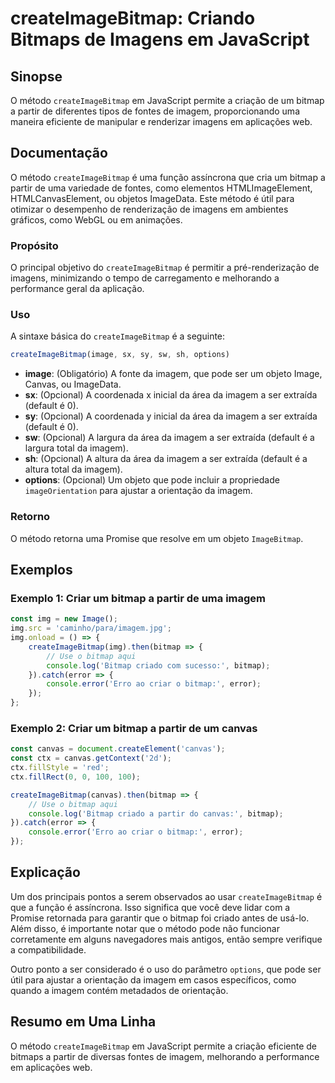 <!--
Meta Description: # createImageBitmap: Criando Bitmaps de Imagens em JavaScript ## Sinopse O método `createImageBitmap` em JavaScript permite a criação de um bitmap a p...
Meta Keywords: bitmap, imagem, createimagebitmap, que, ser
-->

# createImageBitmap: Criando Bitmaps de Imagens em JavaScript

## Sinopse
O método `createImageBitmap` em JavaScript permite a criação de um bitmap a partir de diferentes tipos de fontes de imagem, proporcionando uma maneira eficiente de manipular e renderizar imagens em aplicações web.

## Documentação
O método `createImageBitmap` é uma função assíncrona que cria um bitmap a partir de uma variedade de fontes, como elementos HTMLImageElement, HTMLCanvasElement, ou objetos ImageData. Este método é útil para otimizar o desempenho de renderização de imagens em ambientes gráficos, como WebGL ou em animações.

### Propósito
O principal objetivo do `createImageBitmap` é permitir a pré-renderização de imagens, minimizando o tempo de carregamento e melhorando a performance geral da aplicação.

### Uso
A sintaxe básica do `createImageBitmap` é a seguinte:

```javascript
createImageBitmap(image, sx, sy, sw, sh, options)
```

- **image**: (Obligatório) A fonte da imagem, que pode ser um objeto Image, Canvas, ou ImageData.
- **sx**: (Opcional) A coordenada x inicial da área da imagem a ser extraída (default é 0).
- **sy**: (Opcional) A coordenada y inicial da área da imagem a ser extraída (default é 0).
- **sw**: (Opcional) A largura da área da imagem a ser extraída (default é a largura total da imagem).
- **sh**: (Opcional) A altura da área da imagem a ser extraída (default é a altura total da imagem).
- **options**: (Opcional) Um objeto que pode incluir a propriedade `imageOrientation` para ajustar a orientação da imagem.

### Retorno
O método retorna uma Promise que resolve em um objeto `ImageBitmap`.

## Exemplos

### Exemplo 1: Criar um bitmap a partir de uma imagem
```javascript
const img = new Image();
img.src = 'caminho/para/imagem.jpg';
img.onload = () => {
    createImageBitmap(img).then(bitmap => {
        // Use o bitmap aqui
        console.log('Bitmap criado com sucesso:', bitmap);
    }).catch(error => {
        console.error('Erro ao criar o bitmap:', error);
    });
};
```

### Exemplo 2: Criar um bitmap a partir de um canvas
```javascript
const canvas = document.createElement('canvas');
const ctx = canvas.getContext('2d');
ctx.fillStyle = 'red';
ctx.fillRect(0, 0, 100, 100);

createImageBitmap(canvas).then(bitmap => {
    // Use o bitmap aqui
    console.log('Bitmap criado a partir do canvas:', bitmap);
}).catch(error => {
    console.error('Erro ao criar o bitmap:', error);
});
```

## Explicação
Um dos principais pontos a serem observados ao usar `createImageBitmap` é que a função é assíncrona. Isso significa que você deve lidar com a Promise retornada para garantir que o bitmap foi criado antes de usá-lo. Além disso, é importante notar que o método pode não funcionar corretamente em alguns navegadores mais antigos, então sempre verifique a compatibilidade.

Outro ponto a ser considerado é o uso do parâmetro `options`, que pode ser útil para ajustar a orientação da imagem em casos específicos, como quando a imagem contém metadados de orientação.

## Resumo em Uma Linha
O método `createImageBitmap` em JavaScript permite a criação eficiente de bitmaps a partir de diversas fontes de imagem, melhorando a performance em aplicações web.